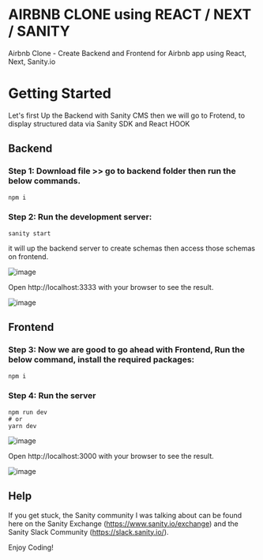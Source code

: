 # AIRBNB CLONE using REACT / NEXT / SANITY

Airbnb Clone - Create Backend and Frontend  for Airbnb app using React, Next, Sanity.io


# Getting Started


Let's first Up the Backend with Sanity CMS then we will go to Frotend, to display structured data via Sanity SDK and React HOOK

## Backend

### Step 1: Download file  >> go to **backend** folder then run the  below commands.

    npm i

### Step 2: Run the development server:

    sanity start

it will up the backend server to create schemas then access those schemas on frontend.

![image](https://user-images.githubusercontent.com/8361967/145203826-02b46513-a38a-4861-b4ec-e6db12fe7f42.png)

Open http://localhost:3333 with your browser to see the result.

![image](https://user-images.githubusercontent.com/8361967/145208392-aa47e7e6-717c-472c-932a-7129752c476d.png)


## Frontend

### Step 3: Now we are good to go ahead with Frontend, Run the below command, install the required packages:

    npm i

### Step 4: Run the server

    npm run dev
    # or
    yarn dev

![image](https://user-images.githubusercontent.com/8361967/145203736-9e9bc700-3970-4953-bd63-b3f641c014b8.png)


Open http://localhost:3000 with your browser to see the result.

![image](https://user-images.githubusercontent.com/8361967/145207531-8bc8e718-1b36-4edd-86b5-4703974f928b.png)


## Help

If you get stuck, the Sanity community I was talking about can be found here on the Sanity Exchange (https://www.sanity.io/exchange) and the Sanity Slack Community (https://slack.sanity.io/).




Enjoy Coding!
